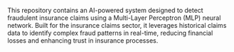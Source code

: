 This repository contains an AI-powered system designed to detect fraudulent insurance claims using a Multi-Layer Perceptron (MLP) neural network. Built for the insurance claims sector, it leverages historical claims data to identify complex fraud patterns in real-time, reducing financial losses and enhancing trust in insurance processes.

